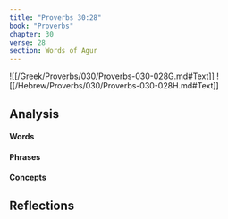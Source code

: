 ```yaml
---
title: "Proverbs 30:28"
book: "Proverbs"
chapter: 30
verse: 28
section: Words of Agur
---
```

![[/Greek/Proverbs/030/Proverbs-030-028G.md#Text]]
![[/Hebrew/Proverbs/030/Proverbs-030-028H.md#Text]]

## Analysis

#### Words

#### Phrases

#### Concepts

## Reflections
